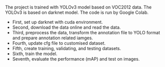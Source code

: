 The project is trained with YOLOv3 model based on VOC2012 data.
The YOLOv3 is based on darknet model.
The code is run by Google Colab.

- First, set up darknet with cuda environment.
- Second, download the data online and read the data.
- Third, preprocess the data, transform the annotation file to YOLO format and prepare annotation related iamges.
- Fourth, update cfg file to customised dataset.
- Fifth, create training, validating, and testing datasets.
- Sixth, train the model.
- Seventh, evaluate the performance (mAP) and test on images.
